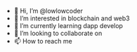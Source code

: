 - 👋 Hi, I’m @lowlowcoder
- 👀 I’m interested in blockchain and web3
- 🌱 I’m currently learning dapp develop
- 💞️ I’m looking to collaborate on 
- 📫 How to reach me 

<!---
lowlowcoder/lowlowcoder is a ✨ special ✨ repository because its `README.md` (this file) appears on your GitHub profile.
You can click the Preview link to take a look at your changes.
--->
